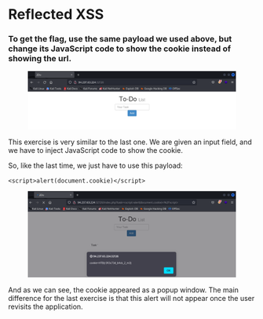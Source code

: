 # Reflected XSS

### To get the flag, use the same payload we used above, but change its JavaScript code to show the cookie instead of showing the url.



<figure><img src="../../../.gitbook/assets/image (1) (1) (1) (1) (1) (1) (1) (1) (1) (1) (1) (1) (1) (1) (1) (1) (1) (1) (1) (1) (1) (1) (1) (1) (1) (1) (1) (1) (1) (1) (1) (1) (1).png" alt=""><figcaption></figcaption></figure>

This exercise is very similar to the last one. We are given an input field, and we have to inject JavaScript code to show the cookie.

So, like the last time, we just have to use this payload:

```markup
<script>alert(document.cookie)</script>
```

<figure><img src="../../../.gitbook/assets/image (2) (1) (1) (1) (1) (1) (1) (1) (1) (1) (1) (1) (1) (1) (1) (1) (1) (1) (1) (1) (1) (1) (1) (1) (1) (1) (1) (1) (1) (1) (1).png" alt=""><figcaption></figcaption></figure>

And as we can see, the cookie appeared as a popup window. The main difference for the last exercise is that this alert will not appear once the user revisits the application.
